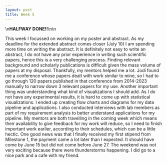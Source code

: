 ```yaml
---
layout: post
title: Week 5
---
```


\n**HALFWAY DONE!!**\n\n

This week I focussed on working on my poster and abstract. As my deadline for the extended abstract comes closer (July 10) I am spending more time on writing the abstract.
It is definitely not easy to write an abstract, I do not have any prior experience in writing such scientific papers, hence this is a very challenging process. Finding relevant 
background and scholarly publications is difficult given the mass volume of papers at my disposal. Thankfully, my mentors helped me a lot. Jodi found me a conference whose papers 
dealt with work similar to mine, so I had to go through 120 papers published in that conference from 2014-2023 manually to narrow down 3 relevant papers for my use. Another important thing  was understanding what
kind of visualizations I should add. As I do not have any experimental results, it is hard to come up with statistical visualizations. I ended up creating flow charts and diagrams
for my data pipeline and applications. I also conducted interviews with lab members as part of my requirement analysis to better understand applications for my pipeline. My mentors
are both travelling in the coming week which means their availability to give feedback for my work will reduce, so I need to finish important work earlier, according to their 
schedules, which can be a little hectic. One good news was that I finally received my first stipend from Milestone 1, the payment came a lot later than I expected. It should have 
come by June 15 but did not come before June 27. The weekend was not very exciting because there were thunderstorms happening. I did go to a nice park and a cafe with my friend. 
